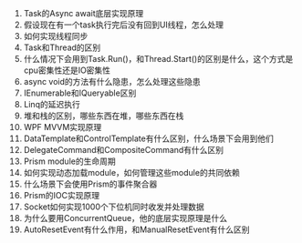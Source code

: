 1. Task的Async await底层实现原理
2. 假设现在有一个task执行完后没有回到UI线程，怎么处理
3. 如何实现线程同步
4. Task和Thread的区别
5. 什么情况下会用到Task.Run()，和Thread.Start()的区别是什么，这个方式是cpu密集性还是IO密集性
6. async void的方法有什么隐患，怎么处理这些隐患
7. IEnumerable和IQueryable区别
8. Linq的延迟执行
9. 堆和栈的区别，哪些东西在堆，哪些东西在栈
10. WPF MVVM实现原理
11. DataTemplate和ControlTemplate有什么区别，什么场景下会用到他们
12. DelegateCommand和CompositeCommand有什么区别
13. Prism module的生命周期
14. 如何实现动态加载module，如何管理这些module的共同依赖
15. 什么场景下会使用Prism的事件聚合器
16. Prism的IOC实现原理
17. Socket如何实现1000个下位机同时收发并处理数据
18. 为什么要用ConcurrentQueue，他的底层实现原理是什么
19. AutoResetEvent有什么作用，和ManualResetEvent有什么区别
